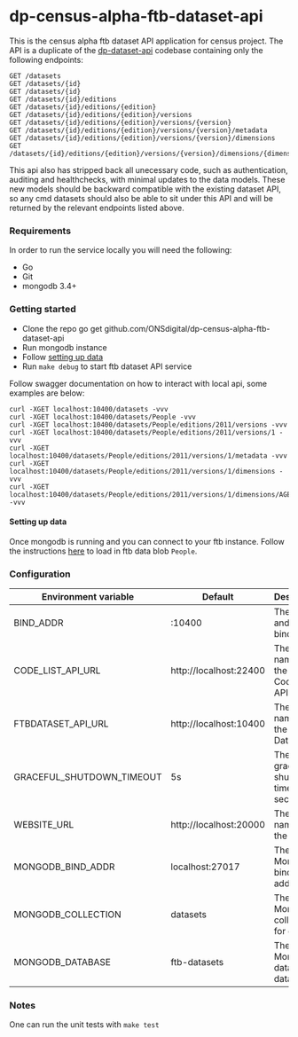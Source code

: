 # dp-census-alpha-ftb-dataset-api

This is the census alpha ftb dataset API application for census project. The API is a duplicate of the [dp-dataset-api](https://github.com/ONSdigital/dp-dataset-api) codebase containing only the following endpoints:

```
GET /datasets
GET /datasets/{id}
GET /datasets/{id}
GET /datasets/{id}/editions
GET /datasets/{id}/editions/{edition}
GET /datasets/{id}/editions/{edition}/versions
GET /datasets/{id}/editions/{edition}/versions/{version}
GET /datasets/{id}/editions/{edition}/versions/{version}/metadata
GET /datasets/{id}/editions/{edition}/versions/{version}/dimensions
GET /datasets/{id}/editions/{edition}/versions/{version}/dimensions/{dimension}/options
```

This api also has stripped back all unecessary code, such as authentication, auditing and healthchecks, with minimal updates to the data models. These new models should be backward compatible with the existing dataset API, so any cmd datasets should also be able to sit under this API and will be returned by the relevant endpoints listed above.

### Requirements

In order to run the service locally you will need the following:

- Go
- Git
- mongodb 3.4+

### Getting started

- Clone the repo go get github.com/ONSdigital/dp-census-alpha-ftb-dataset-api
- Run mongodb instance
- Follow [setting up data](#setting-up-data)
- Run `make debug` to start ftb dataset API service

Follow swagger documentation on how to interact with local api, some examples are below:

```
curl -XGET localhost:10400/datasets -vvv
curl -XGET localhost:10400/datasets/People -vvv
curl -XGET localhost:10400/datasets/People/editions/2011/versions -vvv
curl -XGET localhost:10400/datasets/People/editions/2011/versions/1 -vvv
curl -XGET localhost:10400/datasets/People/editions/2011/versions/1/metadata -vvv
curl -XGET localhost:10400/datasets/People/editions/2011/versions/1/dimensions -vvv
curl -XGET localhost:10400/datasets/People/editions/2011/versions/1/dimensions/AGE/options -vvv
```

#### Setting up data

Once mongodb is running and you can connect to your ftb instance. Follow the instructions [here](scripts/README.md) to load in ftb data blob `People`.

### Configuration

| Environment variable        | Default                | Description
| --------------------------- | ---------------------- | -----------
| BIND_ADDR                   | :10400                 | The host and port to bind to |
| CODE_LIST_API_URL           | http://localhost:22400 | The host name for the CodeList API |
| FTBDATASET_API_URL          | http://localhost:10400 | The host name for the FTB Dataset API |
| GRACEFUL_SHUTDOWN_TIMEOUT   | 5s                     | The graceful shutdown timeout in seconds |
| WEBSITE_URL                 | http://localhost:20000 | The host name for the website |
| MONGODB_BIND_ADDR           | localhost:27017        | The MongoDB bind address |
| MONGODB_COLLECTION          | datasets               | The MongoDB collection for datasets |
| MONGODB_DATABASE            | ftb-datasets           | The MongoDB dataset database |

### Notes

One can run the unit tests with `make test`
